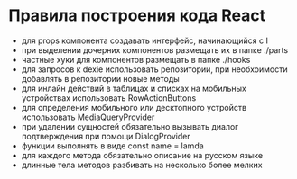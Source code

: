 # Правила построения кода React

- для props компонента создавать интерфейс, начинающийся с I
- при выделении дочерних компонентов размещать их в папке ./parts
- частные хуки для компонентов размещать в папке ./hooks
- для запросов к dexie использовать репозитории, при необхоимости добавлять в репозитории новые методы
- для инлайн действий в таблицах и списках на мобильных устройствах использовать RowActionButtons
- для определения мобильного или десктопного устройств использовать MediaQueryProvider
- при удалении сущностей обязательно вызывать диалог подтверждения при помощи DialogProvider
- функции выполнять в виде const name = lamda
- для каждого метода обязательно описание на русском языке
- длинные тела методов разбивать на несколько более мелких
